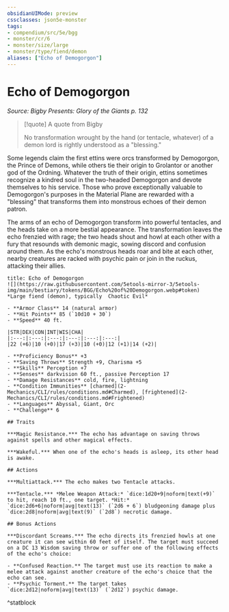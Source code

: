 ```yaml
---
obsidianUIMode: preview
cssclasses: json5e-monster
tags:
- compendium/src/5e/bgg
- monster/cr/6
- monster/size/large
- monster/type/fiend/demon
aliases: ["Echo of Demogorgon"]
---
```

# Echo of Demogorgon
*Source: Bigby Presents: Glory of the Giants p. 132*  

> [!quote] A quote from Bigby  
> 
> No transformation wrought by the hand (or tentacle, whatever) of a demon lord is rightly understood as a "blessing."

Some legends claim the first ettins were orcs transformed by Demogorgon, the Prince of Demons, while others tie their origin to Grolantor or another god of the Ordning. Whatever the truth of their origin, ettins sometimes recognize a kindred soul in the two-headed Demogorgon and devote themselves to his service. Those who prove exceptionally valuable to Demogorgon's purposes in the Material Plane are rewarded with a "blessing" that transforms them into monstrous echoes of their demon patron.

The arms of an echo of Demogorgon transform into powerful tentacles, and the heads take on a more bestial appearance. The transformation leaves the echo frenzied with rage; the two heads shout and howl at each other with a fury that resounds with demonic magic, sowing discord and confusion around them. As the echo's monstrous heads roar and bite at each other, nearby creatures are racked with psychic pain or join in the ruckus, attacking their allies.

```ad-statblock
title: Echo of Demogorgon
![](https://raw.githubusercontent.com/5etools-mirror-3/5etools-img/main/bestiary/tokens/BGG/Echo%20of%20Demogorgon.webp#token)
*Large fiend (demon), typically  Chaotic Evil*

- **Armor Class** 14 (natural armor)
- **Hit Points** 85 (`10d10 + 30`)
- **Speed** 40 ft.

|STR|DEX|CON|INT|WIS|CHA|
|:---:|:---:|:---:|:---:|:---:|:---:|
|22 (+6)|10 (+0)|17 (+3)|10 (+0)|12 (+1)|14 (+2)|

- **Proficiency Bonus** +3
- **Saving Throws** Strength +9, Charisma +5
- **Skills** Perception +7
- **Senses** darkvision 60 ft., passive Perception 17
- **Damage Resistances** cold, fire, lightning
- **Condition Immunities** [charmed](2-Mechanics/CLI/rules/conditions.md#Charmed), [frightened](2-Mechanics/CLI/rules/conditions.md#Frightened)
- **Languages** Abyssal, Giant, Orc
- **Challenge** 6

## Traits

***Magic Resistance.*** The echo has advantage on saving throws against spells and other magical effects.

***Wakeful.*** When one of the echo's heads is asleep, its other head is awake.

## Actions

***Multiattack.*** The echo makes two Tentacle attacks.

***Tentacle.*** *Melee Weapon Attack:* `dice:1d20+9|noform|text(+9)` to hit, reach 10 ft., one target. *Hit:* `dice:2d6+6|noform|avg|text(13)` (`2d6 + 6`) bludgeoning damage plus `dice:2d8|noform|avg|text(9)` (`2d8`) necrotic damage.

## Bonus Actions

***Discordant Screams.*** The echo directs its frenzied howls at one creature it can see within 60 feet of itself. The target must succeed on a DC 13 Wisdom saving throw or suffer one of the following effects of the echo's choice:

- **Confused Reaction.** The target must use its reaction to make a melee attack against another creature of the echo's choice that the echo can see.  
- **Psychic Torment.** The target takes `dice:2d12|noform|avg|text(13)` (`2d12`) psychic damage.  
```
^statblock